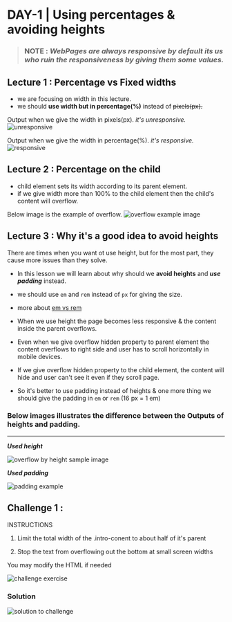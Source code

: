 # DAY-1 | Using percentages & avoiding heights 
> ### **NOTE** : _WebPages are always responsive by default its us who ruin the responsiveness by giving them some values._ 

## Lecture 1 : Percentage vs Fixed widths

- we are focusing on width in this lecture.
- we should **use width but in percentage(%)** instead of ~~pixels(px).~~ 

 Output when we give the width in pixels(px). _it's unresponsive._
![unresponsive](Lecture-1/unresponsive.png)

Output when we give the width in percentage(%). _it's responsive._
![responsive](Lecture-1/responsive.png)

## Lecture 2 : Percentage on the child

- child element sets its width according to its parent element.
- if we give width more than 100% to the child element then the child's content will overflow.

Below image is the example of overflow.
![overflow example image](Lecture-2/overflow.png)

## Lecture 3 : Why it's a good idea to avoid heights

There are times when you want ot use height, but for the most part, they cause more issues than they solve.

- In this lesson we will learn about why should we **avoid heights** and **_use padding_** instead.

- we should use `em` and `rem` instead of `px` for giving the size.

- more about [em vs rem](https://youtu.be/_-aDOAMmDHI)
- When we use height the page becomes less responsive & the content inside the parent overflows.

- Even when we give overflow hidden property to parent element the content overflows to right side and user has to scroll horizontally in mobile devices.

- If we give overflow hidden property to the child element, the content will hide and user can't see it even if they scroll page. 

- So it's better to use padding instead of heights & one more thing we should give the padding in `em` or `rem` (16 px = 1 em)

### Below images illustrates the difference between the Outputs of heights and padding.
<hr>

**_Used height_**

![overflow by height sample image](Lecture-3/text-overflow.png)

**_Used padding_**

![padding example](Lecture-3/padding.png)


## Challenge 1 :

INSTRUCTIONS

 1) Limit the total width of
    the .intro-conent to about half
    of it's parent

 2) Stop the text from overflowing
    out the bottom at small screen
    widths

 You may modify the HTML if needed

![challenge exercise](Challenge-1/img/unsolved.png)

### Solution
![solution to challenge](Challenge-1/img/solved.png)
